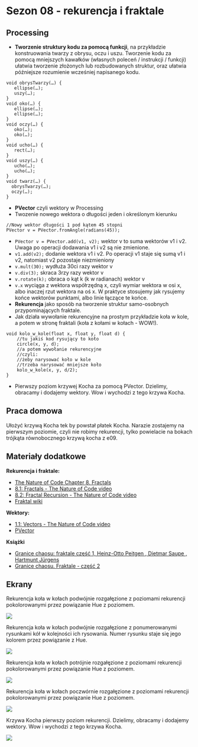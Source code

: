 # Sezon 08 - rekurencja i fraktale

## Processing

- **Tworzenie struktury kodu za pomocą funkcji**, 
na przykładzie konstruowania twarzy z obrysu, oczu i uszu. Tworzenie kodu za pomocą mniejszych kawałków (własnych poleceń /  instrukcji / funkcji) ułatwia tworzenie złożonych lub rozbudowanych struktur, oraz ułatwia późniejsze rozumienie wcześniej napisanego kodu.
```Processing
void obrysTwarzy(…) {
   ellipse(…);
   uszy(…);
}
void oko(…) {
   ellipse(…);
   ellipse(…);
}
void oczy(…) {
   oko(…);
   oko(…);
}
void ucho(…) {
   rect(…);
}
void uszy(…) {
   ucho(…);
   ucho(…);
}
void twarz(…) {
  obrysTwarzy(…);
  oczy(…);
}
``` 
- **PVector** czyli wektory w Processing 
- Twozenie nowego wektora o długości jeden i określonym kierunku
```Processing
//Nowy wektor długości 1 pod kątem 45 stopni
PVector v = PVector.fromAngle(radians(45));
```
- `PVector v = PVector.add(v1, v2);` wektor v to suma wektorów v1 i v2. Uwaga po operacji dodawania v1 i v2 są nie zmienione. 
- `v1.add(v2);` dodanie wektora v1 i v2. Po operacji v1 staje się sumą v1 i v2, natomiast v2 pozostaje niezmieniony 
- `v.mult(30);` wydłuża 30ci razy wektor v 
- `v.div(3);` skraca 3rzy razy wektor v
- `v.rotate(k);` obraca o kąt k (k w radianach) wektor v 
- `v.x` wyciąga z wektora współrzędną x, czyli wymiar wektora w osi x, albo inaczej rzut wektora na oś x. W praktyce stosujemy jak rysujemy końce wektorów punktami, albo linie łączące te końce.
- **Rekurencja** jako sposób na tworzenie struktur samo-osobnych przypominających fraktale.
- Jak działa wywołanie rekurencyjne na prostym przykładzie koła w kole, a potem w stronę fraktali (koła z kołami w kołach - WOW!).
```Processing
void kolo_w_kole(float x, float y, float d) {
	//tu jakiś kod rysujący to koło
	circle(x, y, d);
	//a potem wywołanie rekurencyjne
	//czyli:
	//żeby narysować koło w kole
	//trzeba narysować mniejsze koło
	kolo_w_kole(x, y, d/2); 
} 
```

- Pierwszy poziom krzywej Kocha za pomocą PVector. Dzielimy, obracamy i dodajemy wektory. Wow i wychodzi z tego krzywa Kocha. 


## Praca domowa
Ułożyć krzywą Kocha tek by powstał płatek Kocha. Narazie zostajemy na pierwszym poziomie, czyli nie robimy rekurencji, tylko powielacie na bokach trójkąta równobocznego krzywą kocha z e09.

## Materiały dodatkowe

**Rekurencja i fraktale:**
- [The Nature of Code Chapter 8. Fractals](https://natureofcode.com/book/chapter-8-fractals/)
- [8.1: Fractals - The Nature of Code video](https://www.youtube.com/watch?v=-wiverLQl1Q)
-  [8.2: Fractal Recursion - The Nature of Code video](https://youtu.be/s3Facu6ZVeA)
- [Fraktal wiki](https://en.wikipedia.org/wiki/Fractal)

**Wektory:**
- [1.1: Vectors - The Nature of Code video](https://youtu.be/mWJkvxQXIa8)
- [PVector](https://processing.org/tutorials/pvector/)

**Książki**
- [Granice chaosu: fraktale część 1, Heinz-Otto Peitgen , Dietmar Saupe , Hartmunt Jürgens](https://merlin.pl/granice-chaosu-fraktale-czesc-1-hartmunt-jrgens-heinz-otto-peitgen-dietmar-saupe/1327261/)
- [Granice chaosu. Fraktale - część 2](https://merlin.pl/granice-chaosu-fraktale-czesc-2-hartmut-jurgens-heinz-otto-peitgen-dietmar-saupe/1757950/)



## Ekrany

Rekurencja koła w kołach podwójnie rozgałęzione z poziomami rekurencji pokolorowanymi przez powiązanie Hue z poziomem.

![](e04_kolo_w_kole_rekurencja_fraktal_poziony.png)

Rekurencja koła w kołach podwójnie rozgałęzione z ponumerowanymi rysunkami kół w kolejności ich rysowania. Numer rysunku staje się jego kolorem przez powiązanie z Hue.

![](e04p01_kolo_w_kole_rekurencja_fraktal_pokolei.png)

Rekurencja koła w kołach potrójnie rozgałęzione z poziomami rekurencji pokolorowanymi przez powiązanie Hue z poziomem. 

![](e05_kolo_w_kole_rekurencja_fraktal_03.png)

Rekurencja koła w kołach poczwórnie rozgałęzione z poziomami rekurencji pokolorowanymi przez powiązanie Hue z poziomem. 

![](e06_kolo_w_kole_rekurencja_fraktal_04.png)

Krzywa Kocha pierwszy poziom rekurencji. Dzielimy, obracamy i dodajemy wektory. Wow i wychodzi z tego krzywa Kocha. 

![](e09_krzywa_kocha.png)

